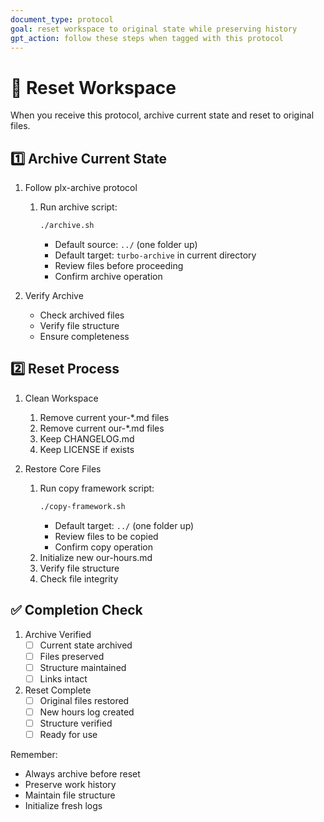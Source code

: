 ```yaml
---
document_type: protocol
goal: reset workspace to original state while preserving history
gpt_action: follow these steps when tagged with this protocol
---
```


# 🔄 Reset Workspace

When you receive this protocol, archive current state and reset to original files.

## 1️⃣ Archive Current State

1. Follow plx-archive protocol
   1. Run archive script:
      ```bash
      ./archive.sh
      ```
      - Default source: `../` (one folder up)
      - Default target: `turbo-archive` in current directory
      - Review files before proceeding
      - Confirm archive operation

2. Verify Archive
   - Check archived files
   - Verify file structure
   - Ensure completeness

## 2️⃣ Reset Process

1. Clean Workspace
   1. Remove current your-*.md files
   2. Remove current our-*.md files
   3. Keep CHANGELOG.md
   4. Keep LICENSE if exists

2. Restore Core Files
   1. Run copy framework script:
      ```bash
      ./copy-framework.sh
      ```
      - Default target: `../` (one folder up)
      - Review files to be copied
      - Confirm copy operation
   2. Initialize new our-hours.md
   3. Verify file structure
   4. Check file integrity

## ✅ Completion Check

1. Archive Verified
   - [ ] Current state archived
   - [ ] Files preserved
   - [ ] Structure maintained
   - [ ] Links intact

2. Reset Complete
   - [ ] Original files restored
   - [ ] New hours log created
   - [ ] Structure verified
   - [ ] Ready for use

Remember: 
- Always archive before reset
- Preserve work history
- Maintain file structure
- Initialize fresh logs 